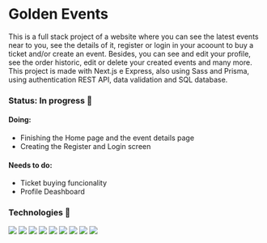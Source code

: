 # Golden Events

This is a full stack project of a website where you can see the latest events near to you, see the details of it, register or login in your acoount to buy a ticket and/or create an event. Besides, you can see and edit your profile, see the order historic, edit or delete your created events and many more. This project is made with Next.js e Express, also using Sass and Prisma, using authentication REST API, data validation and SQL database.

### Status: In progress 🚧

#### Doing:
- Finishing the Home page and the event details page
- Creating the Register and Login screen

#### Needs to do:

- Ticket buying funcionality
- Profile Deashboard

### Technologies 🧰

<div>
  <img src="https://img.shields.io/badge/HTML5-E34F26?style=for-the-badge&logo=html5&logoColor=white"> 
  <img src="https://img.shields.io/badge/CSS3-1572B6?style=for-the-badge&logo=css3&logoColor=white">  
  <img src="https://img.shields.io/badge/TypeScript-007ACC?style=for-the-badge&logo=typescript&logoColor=white">  
  <img src="https://img.shields.io/badge/React-20232A?style=for-the-badge&logo=react&logoColor=61DAFB"/> 
  <img src="https://img.shields.io/badge/next%20js-000000?style=for-the-badge&logo=nextdotjs&logoColor=white" /> 
  <img src="https://img.shields.io/badge/Node%20js-339933?style=for-the-badge&logo=nodedotjs&logoColor=white" /> 
  <img src="https://img.shields.io/badge/Sass-CC6699?style=for-the-badge&logo=sass&logoColor=white" /> 
  <img src="https://img.shields.io/badge/Prisma-3982CE?style=for-the-badge&logo=Prisma&logoColor=white" /> 
  <img src="https://img.shields.io/badge/Express%20js-000000?style=for-the-badge&logo=express&logoColor=white" /> 
</div>
